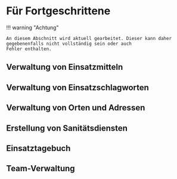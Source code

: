 # Für Fortgeschrittene

!!! warning "Achtung"

    An diesem Abschnitt wird aktuell gearbeitet. Dieser kann daher gegebenenfalls nicht vollständig sein oder auch 
    Fehler enthalten.

## Verwaltung von Einsatzmitteln

## Verwaltung von Einsatzschlagworten

## Verwaltung von Orten und Adressen

## Erstellung von Sanitätsdiensten

## Einsatztagebuch

## Team-Verwaltung